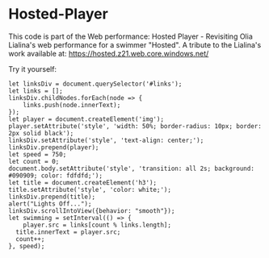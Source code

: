 # Hosted-Player


This code is part of the Web performance: Hosted Player - Revisiting Olia Lialina's web performance for a swimmer "Hosted".
A tribute to the Lialina's work available at: https://hosted.z21.web.core.windows.net/  


Try it yourself:
```
let linksDiv = document.querySelector('#links');
let links = [];
linksDiv.childNodes.forEach(node => {
    links.push(node.innerText);
});
let player = document.createElement('img');
player.setAttribute('style', 'width: 50%; border-radius: 10px; border: 2px solid black');
linksDiv.setAttribute('style', 'text-align: center;');
linksDiv.prepend(player);
let speed = 750;
let count = 0;
document.body.setAttribute('style', 'transition: all 2s; background: #090909; color: fdfdfd;');
let title = document.createElement('h3');
title.setAttribute('style', 'color: white;');
linksDiv.prepend(title);
alert("Lights Off...");
linksDiv.scrollIntoView({behavior: "smooth"});
let swimming = setInterval(() => {
	player.src = links[count % links.length];
  title.innerText = player.src;
  count++;
}, speed);
```
